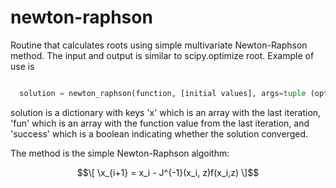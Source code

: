 # newton-raphson
Routine that calculates roots using simple multivariate Newton-Raphson method. The input and output is similar to scipy.optimize root. Example of use is

```python

  solution = newton_raphson(function, [initial values], args=tuple (optional), jac=jacobian, tol=float (optional))

```

solution is a dictionary with keys 'x' which is an array with the last iteration, 'fun' which is an array with the function value from the last iteration, and 'success' which is a boolean indicating whether the solution converged.

The method is the simple Newton-Raphson algoithm:
```math
\[
  \x_{i+1} = x_i - J^{-1}(x_i, z)f(x_i,z)
\]
```
